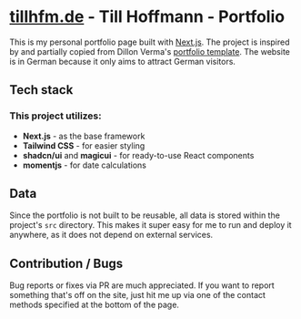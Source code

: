 # [tillhfm.de](https://tillhfm.de/) - Till Hoffmann - Portfolio  
This is my personal portfolio page built with [Next.js](https://nextjs.org/). The project is inspired by and partially copied from Dillon Verma's [portfolio template](https://github.com/dillionverma/portfolio). The website is in German because it only aims to attract German visitors.

## Tech stack
### This project utilizes:
- **Next.js** - as the base framework
- **Tailwind CSS** - for easier styling
- **shadcn/ui** and **magicui** - for ready-to-use React components
- **momentjs** - for date calculations

## Data  
Since the portfolio is not built to be reusable, all data is stored within the project's `src` directory. This makes it super easy for me to run and deploy it anywhere, as it does not depend on external services.

## Contribution / Bugs  
Bug reports or fixes via PR are much appreciated. If you want to report something that's off on the site, just hit me up via one of the contact methods specified at the bottom of the page.
